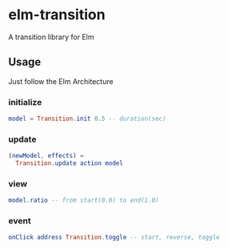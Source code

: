 # elm-transition

A transition library for Elm

## Usage

Just follow the Elm Architecture

### initialize

```elm
model = Transition.init 0.5 -- duration(sec)
```

### update

```elm
(newModel, effects) =
  Transition.update action model
```

### view

```elm
model.ratio -- from start(0.0) to end(1.0)
```

### event

```elm
onClick address Transition.toggle -- start, reverse, toggle
```
